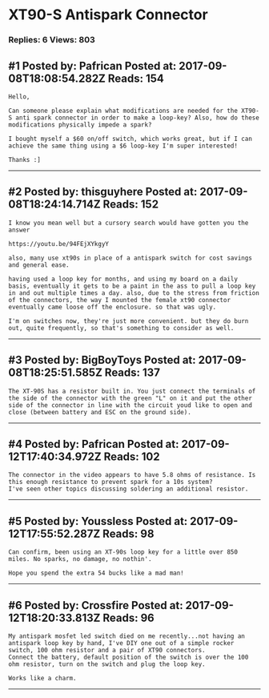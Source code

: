 # XT90-S Antispark Connector

### Replies: 6 Views: 803

## \#1 Posted by: Pafrican Posted at: 2017-09-08T18:08:54.282Z Reads: 154

```
Hello,

Can someone please explain what modifications are needed for the XT90-S anti spark connector in order to make a loop-key? Also, how do these modifications physically impede a spark?

I bought myself a $60 on/off switch, which works great, but if I can achieve the same thing using a $6 loop-key I'm super interested! 

Thanks :]
```

---
## \#2 Posted by: thisguyhere Posted at: 2017-09-08T18:24:14.714Z Reads: 152

```
I know you mean well but a cursory search would have gotten you the answer

https://youtu.be/94FEjXYkgyY

also, many use xt90s in place of a antispark switch for cost savings and general ease. 

having used a loop key for months, and using my board on a daily basis, eventually it gets to be a paint in the ass to pull a loop key in and out multiple times a day. also, due to the stress from friction of the connectors, the way I mounted the female xt90 connector eventually came loose off the enclosure. so that was ugly. 

I'm on switches now, they're just more convenient. but they do burn out, quite frequently, so that's something to consider as well.
```

---
## \#3 Posted by: BigBoyToys Posted at: 2017-09-08T18:25:51.585Z Reads: 137

```
The XT-90S has a resistor built in. You just connect the terminals of the side of the connector with the green "L" on it and put the other side of the connector in line with the circuit youd like to open and close (between battery and ESC on the ground side).
```

---
## \#4 Posted by: Pafrican Posted at: 2017-09-12T17:40:34.972Z Reads: 102

```
The connector in the video appears to have 5.8 ohms of resistance. Is this enough resistance to prevent spark for a 10s system?
I've seen other topics discussing soldering an additional resistor.
```

---
## \#5 Posted by: Youssless Posted at: 2017-09-12T17:55:52.287Z Reads: 98

```
Can confirm, been using an XT-90s loop key for a little over 850 miles. No sparks, no damage, no nothin'.

Hope you spend the extra 54 bucks like a mad man!
```

---
## \#6 Posted by: Crossfire Posted at: 2017-09-12T18:20:33.813Z Reads: 96

```
My antispark mosfet led switch died on me recently...not having an antispark loop key by hand, I've DIY one out of a simple rocker switch, 100 ohm resistor and a pair of XT90 connectors. 
Connect the battery, default position of the switch is over the 100 ohm resistor, turn on the switch and plug the loop key.

Works like a charm.
```

---
